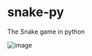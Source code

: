 # snake-py
The Snake game in python


![image](https://github.com/Und3rW0rld/snake-py/assets/117226776/18ea0617-b107-45bc-ab41-6537a42df789)
